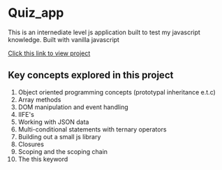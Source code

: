 # Quiz_app
This is an internediate level js application built to test my javascript knowledge. Built with vanilla javascript

[Click this link to view project](https://thatjsprof.github.io/Quiz_app/) 
## Key concepts explored in this project
1. Object oriented programming concepts (prototypal inheritance e.t.c)
2. Array methods
3. DOM manipulation and event handling
4. IIFE's
5. Working with JSON data
6. Multi-conditional statements with ternary operators
7. Building out a small js library
8. Closures
9. Scoping and the scoping chain
10. The this keyword
